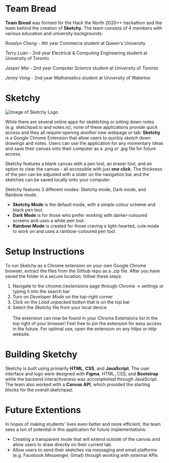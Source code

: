 # Team Bread
**Team Bread** was formed for the Hack the North 2020++ hackathon and the team behind the creation of **Sketchy**. The team consists of 4 members with various education and university backgrounds:

*Rosalyn Cheng* - 4th year Commerce student at Queen's University

*Terry Luan* - 2nd year Electrical & Computing Engineering student at University of Toronto

*Jasper Mai* - 2nd year Computer Science student at University of Toronto

*Jenny Vong* - 2nd year Mathematics student at University of Waterloo


# Sketchy
![Image of Sketchy Logo](https://github.com/terryluan12/bread/blob/main/sketchy/images/LOGO.png)

While there are several online apps for skektching or jotting down notes (e.g. sketchpad.io and notes.io), none of these applications provide quick access and they all require opening *another* new webpage or tab. **Sketchy** is a Google Chrome Extension that allow users to quickly *sketch* down drawings and notes. Users can use the application for any momentary ideas and save their canvas onto their computer as a .png or .jpg file for future access. 

Sketchy features a blank canvas with a pen tool, an eraser tool, and an option to clear the canvas - all accessible with just **one click**. The thickness of the pen can be adjusted with a slider on the navigation bar and the sketches can be saved locally onto your computer.

Sketchy features 3 different modes: Sketchy mode, Dark mode, and Rainbow mode. 
* **Sketchy Mode** is the default mode, with a simple colour scheme and black pen tool.
* **Dark Mode** is for those who prefer working with darker-coloured screens and uses a white pen tool.
* **Rainbow Mode** is created for those craving a light-hearted, cute mode to work on and uses a rainbow-coloured pen tool.

# Setup Instructions
To run Sketchy as a Chrome extension on your own Google Chrome browser, extract the files from the Github repo as a .zip file. After you have saved the folder in a secure location, follow these steps:
1. Navigate to the chrome://extensions page through Chrome -> settings or typing it into the search bar
1. Turn on *Developer Mode* on the top-right corner
1. Click on the *Load unpacked* button that is on the top bar
1. Select the *Sketchy* file from your local device
<br/><br/>The extension can now be found in your Chrome Extensions list in the top right of your browser! Feel free to pin the extension for easy access in the future. For optimal use, open the extension on any *https* or *http* website.

# Building Sketchy
Sketchy is built using primarily **HTML**, **CSS**, and **JavaScript**. The user interface and logo were designed with **Figma**, HTML, CSS, and **Bootstrap** while the backend interactiveness was accomplished through JavaScript. The team also worked with a **Canvas API**, which provided the starting blocks for the overall sketchpad.


# Future Extentions
In hopes of making students' lives even better and more efficient, the team sees a ton of potential in this application for future implementations:
* Creating a transparent mode that will extend outside of the canvas and allow users to draw directly on their current tab
* Allow users to send their sketches via messaging and email platforms (e.g. Facebook Messenger, Gmail) through working with external APIs
